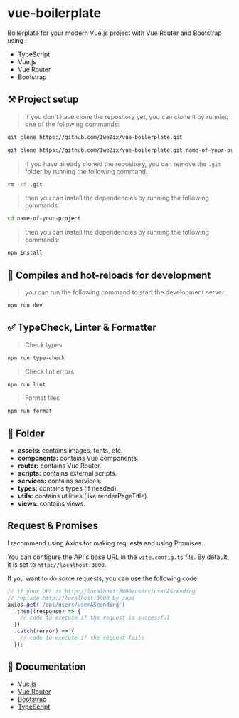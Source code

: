 # vue-boilerplate

Boilerplate for your modern Vue.js project with Vue Router and Bootstrap using :

- TypeScript
- Vue.js
- Vue Router
- Bootstrap

## ⚒️ Project setup

> if you don't have clone the repository yet, you can clone it by running one of the following commands:

```bash
git clone https://github.com/IweZix/vue-boilerplate.git
```

```bash
git clone https://github.com/IweZix/vue-boilerplate.git name-of-your-project
```

> if you have already cloned the repository, you can remove the `.git` folder by running the following command:

```bash
rm -rf .git
```

> then you can install the dependencies by running the following commands:

```bash
cd name-of-your-project
```

> then you can install the dependencies by running the following commands:

```bash
npm install
```

## 🔄 Compiles and hot-reloads for development

> you can run the following command to start the development server:

```bash
npm run dev
```

## ✅ TypeCheck, Linter & Formatter

> Check types

```bash
npm run type-check
```

> Check lint errors

```bash
npm run lint
```

> Format files

```bash
npm run format
```

## 📂 Folder

- **assets:** contains images, fonts, etc.
- **components:** contains Vue components.
- **router:** contains Vue Router.
- **scripts:** contains external scripts.
- **services:** contains services.
- **types:** contains types (if needed).
- **utils:** contains utilities (like renderPageTitle).
- **views:** contains views.

## Request & Promises

I recommend using Axios for making requests and using Promises.

You can configure the API's base URL in the `vite.config.ts` file. By default, it is set to `http://localhost:3000`.

If you want to do some requests, you can use the following code:

```ts
// if your URL is http://localhost:3000/users/userAScending
// replace http://localhost:3000 by /api
axios.get('/api/users/userAScending')
  .then((response) => {
    // code to execute if the request is successful
  })
  .catch((error) => {
    // code to execute if the request fails
  });
```

## 📃 Documentation

- [Vue.js](https://v3.vuejs.org/)
- [Vue Router](https://router.vuejs.org)
- [Bootstrap](https://getbootstrap.com)
- [TypeScript](https://www.typescriptlang.org)
